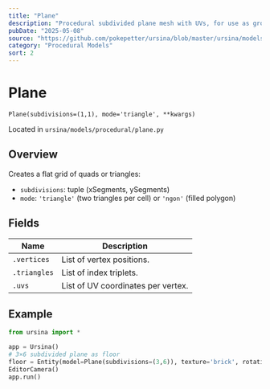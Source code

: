 ```yaml
---
title: "Plane"
description: "Procedural subdivided plane mesh with UVs, for use as ground or grid."
pubDate: "2025-05-08"
source: "https://github.com/pokepetter/ursina/blob/master/ursina/models/procedural/plane.py"
category: "Procedural Models"
sort: 2
---
```


# Plane

`Plane(subdivisions=(1,1), mode='triangle', **kwargs)`

Located in `ursina/models/procedural/plane.py`

## Overview

Creates a flat grid of quads or triangles:

- `subdivisions`: tuple (xSegments, ySegments)  
- `mode`: `'triangle'` (two triangles per cell) or `'ngon'` (filled polygon)  

## Fields

| Name            | Description                          |
|-----------------|--------------------------------------|
| `.vertices`     | List of vertex positions.            |
| `.triangles`    | List of index triplets.              |
| `.uvs`          | List of UV coordinates per vertex.   |

## Example

```python
from ursina import *

app = Ursina()
# 3×6 subdivided plane as floor
floor = Entity(model=Plane(subdivisions=(3,6)), texture='brick', rotation_x=-90)
EditorCamera()
app.run()

